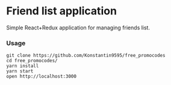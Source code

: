 Friend list application
=====================

Simple React+Redux application for managing friends list.

### Usage

```
git clone https://github.com/Konstantin9595/free_promocodes
cd free_promocodes/
yarn install
yarn start
open http://localhost:3000
```